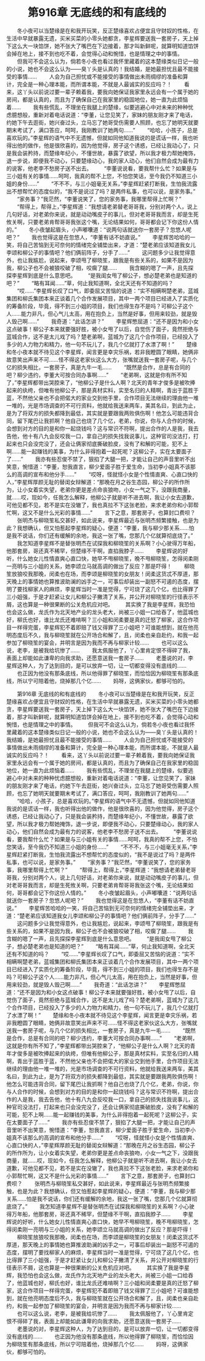 # 　　第916章 无底线的和有底线的
　　冬小夜可以当楚缘是在和我开玩笑，反正楚缘喜欢占便宜且守财奴的性格，在生活中早就暴露无遗，买米买菜的小零头她都贪，李星辉要送我一套房子，天上掉下这么大一块馅饼，她不张大了嘴巴在下边接着，那才叫新鲜呢，就算明知道馅饼会掉在地上，接不到也吃不着，会觉得心动和惋惜，也是情理之中的事情。
　　但我可不会这么认为，倘若冬小夜也看过我怀里藏着的这本楚缘类似日记一般的小说，她也不会这么认为——臭丫头是认真的！我结婚，是她最担忧且最不能接受的事情……
　　人会为自己担忧或不能接受的事情做出未雨绸缪的准备和算计，完全是一种心理本能，而所谓本能，不就是人最诚实的反应吗？！
　　看来，这丫头以前说过要一辈子赖着我，要我向她保证我家里永远会有一个属于她的房间，都是认真的，而且为了确保自己在我家里的稳固地位，她一直为此烦恼着……
　　我有些慌乱，不理坐在我腿上的楚缘，似要逃避心中对未来的种种忧虑臆想般，重新对着电话说道：“李董，让您见笑了，家妹的朋友刚才来了电话，约她下午去逛街，她兴奋过头，立马忘了她哥受伤需要人照顾，也忘了她明天就要期末考试了，满口答应，呵呵，我刚教训了她两句……”
　　“哈哈，小孩子，总是喜欢玩的。”李星辉的语气中不无遗憾，但就如同他知道我说的是谎话一样，我也听得出他的做作，他是很欣喜的，因为他觉得，房子这个诱惑，已经让我动心了，只是我会装矜持，而楚缘年纪小，不懂世故，暴露了欲望，所以我才极力帮她掩饰，退一步说，即便我不动心，只要楚缘动心，我的家人动心，他们自然会成为最有力的说客，他老李不愁房子送不出去。
　　“李董说说看，要我帮什么忙？如果是与三小姐有关的事情……呵呵，我真的帮不上您，不怕您笑话，至今我仍不知道三小姐的身份……”
　　“不不不，与三小姐毫无关系，”李星辉赶紧打断我，生怕我流露出不想帮忙的态度似的，“我不是说过了吗？是两件私事，也可以说，是家务事。”
　　“家务事？”我茫然，“李董说笑了，您的家务事，我哪里帮得上忙啊？”
　　“帮得上，帮得上，”李星辉道：“我想请老弟替老哥哥我，分别对两个人，说上几句好话，对老弟你来说，就是动动嘴皮子的事儿，但对老哥哥我而言，却是生死攸关啊，只要老弟肯帮哥哥我张这个嘴，无论结果如何，哥哥都会记下你这份人情的。”
　　冬小夜皱起眉头，小声嘟囔道：“说两句话就送你一套房子？忽悠人呢吧？”
　　我也觉得这是在忽悠人，“李董有话不妨直说。”
　　李星辉苦哈哈的一笑，将自己苦恼到无可奈何的情绪完全铺垫出来，才道：“楚老弟应该知道我女儿李颂和柳公子的事情吧？他们俩前阵子，分手了……”
　　这问题多少让我觉得意外，也让我尴尬，说起来，李颂甩了柳晓笙，跟我是有些关系的，如果不是因为我，柳公子也不会被狼咬破了相，咬瘸了腿……
　　我含糊的嗯了一声，且先探探李星辉到底是什么意思吧。
　　“是我闺女甩了柳公子，想必楚老弟也是知道的吧？”
　　“略有耳闻……”草，何止我知道啊，全北天还有不知道的吗？
　　“哎……”李星辉长叹了口气，即委屈又苦恼的说道：“实不相瞒啊楚老弟，蓝城集团和柳氏集团本来正谈着几个合作发展项目，其中一两个项目已经进入了实质化的筹备阶段，毕竟，得不到三小姐的项目，我们也得生存不是吗？可柳公子这个人……能力非凡，但心气儿太高，用在抱负上，当然是好事，但用来较劲，就是毁人毁己啊……”
　　我奇道：“此话怎讲？”
　　李星辉憋屈道：“还不是因为和小女这点破事！柳公子本来就要强好胜，被小女甩了以后，自觉伤了面子，竟然拒绝与蓝城合作，这不是太儿戏了吗？楚老弟啊，蓝城为了这几个合作项目，已经投入了多少的人力物力和精力，他一句不玩儿了，我几个亿就打了水漂了啊！”
　　楚缘和冬小夜本就不待见这个李星辉，闻言更是幸灾乐祸，若非我瞪圆了眼睛，她俩非故意笑出声来不可……怪不得这老家伙这么大方，张嘴就送我一套房子呢，与几个亿的损失相比，一套房子，真是九牛一毛……
　　“既然是合作，总是有合同的吧？柳少违约，李董大可按合同办事啊……”
　　“老弟啊，这就是你有所不知了，”李星辉都带出哭腔来了，“他柳公子是什么人啊？北天的青年才俊多是被吹捧起来的纨绔，但唯有他柳公子，那是真材实料，实至名归的人精啊，青出于蓝胜于蓝，不然他父亲也不会把偌大的家业交到他手里，合作项目无法继续的理由他一堆一堆的，光是市场调查的不可行资料，他就给我送来两车，美其名曰，到此为止，是为了将双方的损失都降到最低，其实就是要跟我两败俱伤啊！他怎么可能违背合同，留下尾巴让我抓啊？他自己也烧了几个亿，老弟，你说，你与人合作的时候，会想到对方的目的是和你一起烧钱吗？这与常识不符啊，提出合作的人是我，我去告他，他十有八九会反咬我一口，拿自己的损失找我说事儿，这种官司没法打，打起来也只会没完没了，还会让俩家彻底撕破脸皮，没有了和解的可能，犯不上啊……能一起赚钱的美事，为什么非得抱着一起死呢？这柳公子，实在太要面子了……”
　　我亦有些忍俊不禁了，狠掐了大腿一把，才能让自己的声音里听不出笑意，惋惜道：“李董，恕我直言，柳少爱面子胜于爱生命，当初李小姐真不该那么的高调的宣布和他分手……”
　　“哎呀，怪就怪小女是个性情直爽、心直口快的人，”李星辉厚颜无耻的替闺女辩解道：“那晚在月之谷生态园，柳公子的所作所为，让小女着实失望，老弟你更是差点命丧狼吻，小女一气之下，没跟我商量，就……哎，现如今，任我怎么解释，他柳公子就是听不进去啊，我让小女去道歉，可他见都不见，若不是实在没辙了，我也真拉不下这张老脸，来求老弟你和小郭帮忙啊，这又不是什么光彩的事情……”
　　言下之意，那套房子，也算封口费呗？
　　张明杰与柳晓笙私交甚好，如此说来，李星辉最近与张明杰频繁接触，也是为此？我想确认，但又怕惹起李星辉的疑心，便道：“李董，我与柳少那关系……怕是我不说话，你们还有缓解的余地，我这一张了嘴，您那几个亿就算彻底烧了。”
　　我怎知道李星辉不是替张明杰在试探我和柳晓笙的关系啊？小心驶得万年船，他那套房，哥还真不稀罕，但楚缘不干啊，直掐我脖子……
　　李星辉说的好听，什么她女儿性情直爽心直口快，她早不甩柳晓笙，晚不甩柳晓笙，怎得闵柔刚一亮明与三小姐的关系，她李颂立马就高调的做出了反应？那是吓得！
　　柳晓笙放狼咬我那晚，闵柔也在场，而李颂是柳晓笙的女朋友！闵柔这货忒不厚道，那天晚上的事情她也算推波助澜的凶手之一，可事后却装出一副怒不可遏的态度，摆明了要找柳家人的麻烦，李星辉当时一准是觉得，宁可烧了这几个亿，也比得罪了三小姐强，于是才赶紧让女儿和柳公子撇清了关系，并公开对柳晓笙的行径表示不屑，这也算是一种很果断的公关危机应对吧。
　　其实换了我是李星辉，我恐怕也会这么做，龙氏作为北天地产业的龙头老大，尚被三小姐一口给吞了，他蓝城也好，柳氏也好，谁比龙氏还难啃啊？三小姐和闵柔要是真的迁怒了柳家，这合作项目一样得完蛋，李星辉犯不着即赔了钱又得罪了三小姐吧？可谁能想到，就在他亮明态度后不久，我与柳晓笙就在公开场合和解了，且，闵柔也亲自赴约，和我一起参加了柳晓笙的宴会，并明言是因为我而不再与柳家计较……
　　也可以这么说，老李，是被我给坑惨了……
　　我太佩服他了，丫心里肯定恨不得碎了我，表面上却能如此谦卑的向我求助，还愿意送我一套房子……
　　老墨说的对，李星辉这种人，为了达到目的，是可以放弃一切，让一切都变得没有底线的……
　　也正因为他没有那条底线，所以他得罪了柳晓笙，而恰恰因为柳晓笙有那条底线，所以宁可陪着他，烧掉那几个亿……
　　妈呀，这俩家伙，都够可怕的。

　　第916章 无底线的和有底线的
　　冬小夜可以当楚缘是在和我开玩笑，反正楚缘喜欢占便宜且守财奴的性格，在生活中早就暴露无遗，买米买菜的小零头她都贪，李星辉要送我一套房子，天上掉下这么大一块馅饼，她不张大了嘴巴在下边接着，那才叫新鲜呢，就算明知道馅饼会掉在地上，接不到也吃不着，会觉得心动和惋惜，也是情理之中的事情。
　　但我可不会这么认为，倘若冬小夜也看过我怀里藏着的这本楚缘类似日记一般的小说，她也不会这么认为——臭丫头是认真的！我结婚，是她最担忧且最不能接受的事情……
　　人会为自己担忧或不能接受的事情做出未雨绸缪的准备和算计，完全是一种心理本能，而所谓本能，不就是人最诚实的反应吗？！
　　看来，这丫头以前说过要一辈子赖着我，要我向她保证我家里永远会有一个属于她的房间，都是认真的，而且为了确保自己在我家里的稳固地位，她一直为此烦恼着……
　　我有些慌乱，不理坐在我腿上的楚缘，似要逃避心中对未来的种种忧虑臆想般，重新对着电话说道：“李董，让您见笑了，家妹的朋友刚才来了电话，约她下午去逛街，她兴奋过头，立马忘了她哥受伤需要人照顾，也忘了她明天就要期末考试了，满口答应，呵呵，我刚教训了她两句……”
　　“哈哈，小孩子，总是喜欢玩的。”李星辉的语气中不无遗憾，但就如同他知道我说的是谎话一样，我也听得出他的做作，他是很欣喜的，因为他觉得，房子这个诱惑，已经让我动心了，只是我会装矜持，而楚缘年纪小，不懂世故，暴露了欲望，所以我才极力帮她掩饰，退一步说，即便我不动心，只要楚缘动心，我的家人动心，他们自然会成为最有力的说客，他老李不愁房子送不出去。
　　“李董说说看，要我帮什么忙？如果是与三小姐有关的事情……呵呵，我真的帮不上您，不怕您笑话，至今我仍不知道三小姐的身份……”
　　“不不不，与三小姐毫无关系，”李星辉赶紧打断我，生怕我流露出不想帮忙的态度似的，“我不是说过了吗？是两件私事，也可以说，是家务事。”
　　“家务事？”我茫然，“李董说笑了，您的家务事，我哪里帮得上忙啊？”
　　“帮得上，帮得上，”李星辉道：“我想请老弟替老哥哥我，分别对两个人，说上几句好话，对老弟你来说，就是动动嘴皮子的事儿，但对老哥哥我而言，却是生死攸关啊，只要老弟肯帮哥哥我张这个嘴，无论结果如何，哥哥都会记下你这份人情的。”
　　冬小夜皱起眉头，小声嘟囔道：“说两句话就送你一套房子？忽悠人呢吧？”
　　我也觉得这是在忽悠人，“李董有话不妨直说。”
　　李星辉苦哈哈的一笑，将自己苦恼到无可奈何的情绪完全铺垫出来，才道：“楚老弟应该知道我女儿李颂和柳公子的事情吧？他们俩前阵子，分手了……”
　　这问题多少让我觉得意外，也让我尴尬，说起来，李颂甩了柳晓笙，跟我是有些关系的，如果不是因为我，柳公子也不会被狼咬破了相，咬瘸了腿……
　　我含糊的嗯了一声，且先探探李星辉到底是什么意思吧。
　　“是我闺女甩了柳公子，想必楚老弟也是知道的吧？”
　　“略有耳闻……”草，何止我知道啊，全北天还有不知道的吗？
　　“哎……”李星辉长叹了口气，即委屈又苦恼的说道：“实不相瞒啊楚老弟，蓝城集团和柳氏集团本来正谈着几个合作发展项目，其中一两个项目已经进入了实质化的筹备阶段，毕竟，得不到三小姐的项目，我们也得生存不是吗？可柳公子这个人……能力非凡，但心气儿太高，用在抱负上，当然是好事，但用来较劲，就是毁人毁己啊……”
　　我奇道：“此话怎讲？”
　　李星辉憋屈道：“还不是因为和小女这点破事！柳公子本来就要强好胜，被小女甩了以后，自觉伤了面子，竟然拒绝与蓝城合作，这不是太儿戏了吗？楚老弟啊，蓝城为了这几个合作项目，已经投入了多少的人力物力和精力，他一句不玩儿了，我几个亿就打了水漂了啊！”
　　楚缘和冬小夜本就不待见这个李星辉，闻言更是幸灾乐祸，若非我瞪圆了眼睛，她俩非故意笑出声来不可……怪不得这老家伙这么大方，张嘴就送我一套房子呢，与几个亿的损失相比，一套房子，真是九牛一毛……
　　“既然是合作，总是有合同的吧？柳少违约，李董大可按合同办事啊……”
　　“老弟啊，这就是你有所不知了，”李星辉都带出哭腔来了，“他柳公子是什么人啊？北天的青年才俊多是被吹捧起来的纨绔，但唯有他柳公子，那是真材实料，实至名归的人精啊，青出于蓝胜于蓝，不然他父亲也不会把偌大的家业交到他手里，合作项目无法继续的理由他一堆一堆的，光是市场调查的不可行资料，他就给我送来两车，美其名曰，到此为止，是为了将双方的损失都降到最低，其实就是要跟我两败俱伤啊！他怎么可能违背合同，留下尾巴让我抓啊？他自己也烧了几个亿，老弟，你说，你与人合作的时候，会想到对方的目的是和你一起烧钱吗？这与常识不符啊，提出合作的人是我，我去告他，他十有八九会反咬我一口，拿自己的损失找我说事儿，这种官司没法打，打起来也只会没完没了，还会让俩家彻底撕破脸皮，没有了和解的可能，犯不上啊……能一起赚钱的美事，为什么非得抱着一起死呢？这柳公子，实在太要面子了……”
　　我亦有些忍俊不禁了，狠掐了大腿一把，才能让自己的声音里听不出笑意，惋惜道：“李董，恕我直言，柳少爱面子胜于爱生命，当初李小姐真不该那么的高调的宣布和他分手……”
　　“哎呀，怪就怪小女是个性情直爽、心直口快的人，”李星辉厚颜无耻的替闺女辩解道：“那晚在月之谷生态园，柳公子的所作所为，让小女着实失望，老弟你更是差点命丧狼吻，小女一气之下，没跟我商量，就……哎，现如今，任我怎么解释，他柳公子就是听不进去啊，我让小女去道歉，可他见都不见，若不是实在没辙了，我也真拉不下这张老脸，来求老弟你和小郭帮忙啊，这又不是什么光彩的事情……”
　　言下之意，那套房子，也算封口费呗？
　　张明杰与柳晓笙私交甚好，如此说来，李星辉最近与张明杰频繁接触，也是为此？我想确认，但又怕惹起李星辉的疑心，便道：“李董，我与柳少那关系……怕是我不说话，你们还有缓解的余地，我这一张了嘴，您那几个亿就算彻底烧了。”
　　我怎知道李星辉不是替张明杰在试探我和柳晓笙的关系啊？小心驶得万年船，他那套房，哥还真不稀罕，但楚缘不干啊，直掐我脖子……
　　李星辉说的好听，什么她女儿性情直爽心直口快，她早不甩柳晓笙，晚不甩柳晓笙，怎得闵柔刚一亮明与三小姐的关系，她李颂立马就高调的做出了反应？那是吓得！
　　柳晓笙放狼咬我那晚，闵柔也在场，而李颂是柳晓笙的女朋友！闵柔这货忒不厚道，那天晚上的事情她也算推波助澜的凶手之一，可事后却装出一副怒不可遏的态度，摆明了要找柳家人的麻烦，李星辉当时一准是觉得，宁可烧了这几个亿，也比得罪了三小姐强，于是才赶紧让女儿和柳公子撇清了关系，并公开对柳晓笙的行径表示不屑，这也算是一种很果断的公关危机应对吧。
　　其实换了我是李星辉，我恐怕也会这么做，龙氏作为北天地产业的龙头老大，尚被三小姐一口给吞了，他蓝城也好，柳氏也好，谁比龙氏还难啃啊？三小姐和闵柔要是真的迁怒了柳家，这合作项目一样得完蛋，李星辉犯不着即赔了钱又得罪了三小姐吧？可谁能想到，就在他亮明态度后不久，我与柳晓笙就在公开场合和解了，且，闵柔也亲自赴约，和我一起参加了柳晓笙的宴会，并明言是因为我而不再与柳家计较……
　　也可以这么说，老李，是被我给坑惨了……
　　我太佩服他了，丫心里肯定恨不得碎了我，表面上却能如此谦卑的向我求助，还愿意送我一套房子……
　　老墨说的对，李星辉这种人，为了达到目的，是可以放弃一切，让一切都变得没有底线的……
　　也正因为他没有那条底线，所以他得罪了柳晓笙，而恰恰因为柳晓笙有那条底线，所以宁可陪着他，烧掉那几个亿……
　　妈呀，这俩家伙，都够可怕的。
